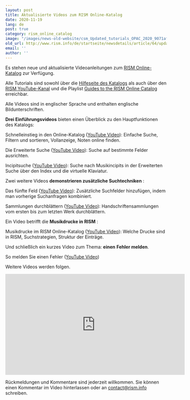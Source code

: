 ```yaml
---
layout: post
title: Aktualisierte Videos zum RISM Online-Katalog
date: 2020-11-19
lang: de
post: true
category: rism_online_catalog
image: "/images/news-old-website/csm_Updated_tutorials_OPAC_2020_9071afdb1c.png"
old_url: http://www.rism.info/de/startseite/newsdetails/article/64/updated-tutorials-for-the-rism-online-catalog.html
email: ''
author: ''
---
```


Es stehen neue und aktualisierte Videoanleitungen zum [RISM Online-Katalog](https://opac.rism.info/index.php?id=4) zur Verfügung.  
  
Alle Tutorials sind sowohl über die [Hilfeseite des Katalogs](https://opac.rism.info/main-menu-/kachelmenu/help) als auch über den [RISM YouTube-Kanal](https://www.youtube.com/channel/UCWLRkiqVuq8BrYbCArubi_w) und die Playlist [Guides to the RISM Online Catalog](https://www.youtube.com/playlist?list=PL9SyOIE9iSYL2YlhBKnoLn9ZUuw7Rjc13) erreichbar.  
  
Alle Videos sind in englischer Sprache und enthalten englische Bildunterschriften.

**Drei Einführungsvideos** bieten einen Überblick zu den Hauptfunktionen des Katalogs:

Schnelleinstieg in den Online-Katalog ([YouTube Video](https://youtu.be/0p-d4p4sefs)): Einfache Suche, Filtern und sortieren, Vollanzeige, Noten online finden.

Die Erweiterte Suche ([YouTube Video](https://youtu.be/e7JONXAmb1Q)): Suche auf bestimmte Felder ausrichten.

Incipitsuche ([YouTube Video](https://youtu.be/UyPv80Ls3Tg)): Suche nach Musikincipits in der Erweiterten Suche über den Index und die virtuelle Klaviatur.

Zwei weitere Videos **demonstrieren zusätzliche Suchtechniken** :

Das fünfte Feld ([YouTube Video](https://youtu.be/bG-pSRWISMU)): Zusätzliche Suchfelder hinzufügen, indem man vorherige Suchanfragen kombiniert.

Sammlungen durchblättern ([YouTube Video](https://youtu.be/wi4wsAK9430)): Handschriftensammlungen vom ersten bis zum letzten Werk durchblättern.

Ein Video betrifft die **Musikdrucke in RISM** :

Musikdrucke im RISM Online-Katalog ([YouTube Video](https://youtu.be/4ijiO6xk8Y0)): Welche Drucke sind in RISM, Suchstrategien, Struktur der Einträge.

Und schließlich ein kurzes Video zum Thema: **einen**  **Fehler melden**.

So melden Sie einen Fehler ([YouTube Video](https://youtu.be/m_UAdX6E1cU))

Weitere Videos werden folgen.

<iframe width="560" height="315" src="https://www.youtube.com/embed/videoseries?list=PL9SyOIE9iSYL2YlhBKnoLn9ZUuw7Rjc13" frameborder="0" allow="accelerometer; autoplay; clipboard-write; encrypted-media; gyroscope; picture-in-picture" allowfullscreen></iframe>

Rückmeldungen und Kommentare sind jederzeit willkommen. Sie können einen Kommentar im Video hinterlassen oder an contact@rism.info schreiben.

&nbsp;